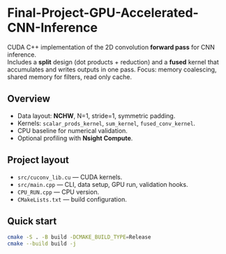 # Final-Project-GPU-Accelerated-CNN-Inference

CUDA C++ implementation of the 2D convolution **forward pass** for CNN inference.  
Includes a **split** design (dot products + reduction) and a **fused** kernel that accumulates and writes outputs in one pass. 
Focus: memory coalescing, shared memory for filters, read only cache.

## Overview
- Data layout: **NCHW**, N=1, stride=1, symmetric padding.
- Kernels: `scalar_prods_kernel`, `sum_kernel`, `fused_conv_kernel`.
- CPU baseline for numerical validation.
- Optional profiling with **Nsight Compute**.

## Project layout
- `src/cuconv_lib.cu` — CUDA kernels.
- `src/main.cpp` — CLI, data setup, GPU run, validation hooks.
- `CPU_RUN.cpp` — CPU version.
- `CMakeLists.txt` — build configuration.

## Quick start
```bash
cmake -S . -B build -DCMAKE_BUILD_TYPE=Release
cmake --build build -j
